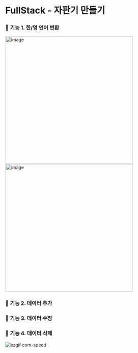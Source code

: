 # FullStack - 자판기 만들기

### 📍 기능 1. 한/영 언어 변환<br>
<img width="400" alt="image" src="https://github.com/user-attachments/assets/95af21db-9b08-47ba-8e67-0499471f4ba0" />
<br>
<img width="400" alt="image" src="https://github.com/user-attachments/assets/b1d9bb3c-5ff1-44dc-b87d-70da6b7f5390" />

### 📍 기능 2. 데이터 추가<br>


### 📍 기능 3. 데이터 수정<br>


### 📍 기능 4. 데이터 삭제<br>
![ezgif com-speed](https://github.com/user-attachments/assets/27508b74-0e81-4985-84ca-961f161000c3)
